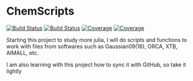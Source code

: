 # ChemScripts

[![Build Status](https://travis-ci.com/caprilesport/ChemScripts.svg?branch=main)](https://travis-ci.com/caprilesport/ChemScripts)
[![Build Status](https://ci.appveyor.com/api/projects/status/github/caprilesport/ChemScripts?svg=true)](https://ci.appveyor.com/project/caprilesport/ChemScripts)
[![Coverage](https://codecov.io/gh/caprilesport/ChemScripts/branch/main/graph/badge.svg)](https://codecov.io/gh/caprilesport/ChemScripts)
[![Coverage](https://coveralls.io/repos/github/caprilesport/ChemScripts/badge.svg?branch=main)](https://coveralls.io/github/caprilesport/ChemScripts?branch=main)


Starting this project to study more julia, I will do scripts and functions to work with files from softwares such as Gaussian09(16), ORCA, XTB, AIMALL, etc.

I am also learning with this project how to sync it with GitHub, so take it lightly

